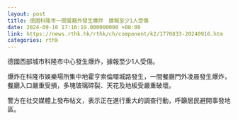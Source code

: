 ```yaml
---
layout: post
title: 德國科隆市一間餐廳外發生爆炸　據報至少1人受傷
date: 2024-09-16 17:16:19.000000000 +08:00
link: https://news.rthk.hk/rthk/ch/component/k2/1770833-20240916.htm
categories: rthk
---
```


德國西部城市科隆市中心發生爆炸，據報至少1人受傷。

爆炸在科隆市娛樂場所集中地霍亨索倫環城路發生，一間餐廳門外凌晨發生爆炸，餐廳入口嚴重受損，多塊玻璃碎裂、天花及地板受嚴重破壞。

警方在社交媒體上發布帖文，表示正在進行重大的調查行動，呼籲居民避開事發地區。
